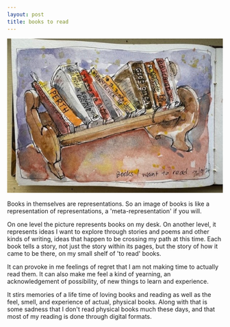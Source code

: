 ```yaml
---
layout: post
title: books to read 
---
```

![Github Images](/images/books.jpg)

Books in themselves are representations.  So an image of books is like a representation of representations, a 'meta-representation' if you will.

On one level the picture represents books on my desk. On another level, it represents ideas I want to explore through stories and poems and other kinds of writing, ideas that happen to be crossing my path at this time.  Each book tells a story, not just the story within its pages, but the story of how it came to be there, on my small shelf of 'to read' books.

 It can provoke in me feelings of regret that I am not making time to actually read them. It can also make me feel a kind of yearning, an acknowledgement of possibility, of new things to learn and experience.

It stirs memories of a life time of loving books and reading as well as the feel, smell, and experience of actual, physical books.  Along with that is some sadness that I don't read physical books much these days, and that most of my reading is done through digital formats.
